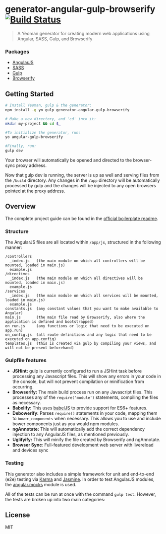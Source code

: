 # generator-angular-gulp-browserify [![Build Status](https://travis-ci.org/alferov/generator-angular-gulp-browserify.svg?branch=master)](https://travis-ci.org/alferov/generator-angular-gulp-browserify)
> A Yeoman generator for creating modern web applications using Angular, SASS, Gulp, and Browserify

### Packages
- [AngularJS](http://angularjs.org/)
- [SASS](http://sass-lang.com/)
- [Gulp](http://gulpjs.com/)
- [Browserify](http://browserify.org/)

## Getting Started
```bash
# Install Yeoman, gulp & the generator:
npm install -g yo gulp generator-angular-gulp-browserify

# Make a new directory, and 'cd' into it:
mkdir my-project && cd $_

#To initialize the generator, run:
yo angular-gulp-browserify

#Finally, run:
gulp dev
```

Your browser will automatically be opened and directed to the browser-sync proxy address.

Now that gulp dev is running, the server is up as well and serving files from the `/build` directory. Any changes in the `/app` directory will be automatically processed by gulp and the changes will be injected to any open browsers pointed at the proxy address.

## Overview
The complete project guide can be found in the [official boilerplate readme](https://github.com/jakemmarsh/angularjs-gulp-browserify-boilerplate/blob/master/README.md).

### Structure
The AngularJS files are all located within `/app/js`, structured in the following manner:

```
/controllers
  _index.js   (the main module on which all controllers will be mounted, loaded in main.js)
  example.js
/directives
  _index.js   (the main module on which all directives will be mounted, loaded in main.js)
  example.js
/services
  _index.js   (the main module on which all services will be mounted, loaded in main.js)
  example.js
constants.js  (any constant values that you want to make available to Angular)
main.js       (the main file read by Browserify, also where the application is defined and bootstrapped)
on_run.js     (any functions or logic that need to be executed on app.run)
on_config.js  (all route definitions and any logic that need to be executed on app.config)
templates.js  (this is created via gulp by compiling your views, and will not be present beforehand)
```

### Gulpfile features

- **JSHint:** gulp is currently configured to run a JSHint task before processing any Javascript files. This will show any errors in your code in the console, but will not prevent compilation or minification from occurring.
- **Browserify:** The main build process run on any Javascript files. This processes any of the `require('module')` statements, compiling the files as necessary.
- **Babelify:** This uses [babelJS](https://babeljs.io/) to provide support for ES6+ features.
- **Debowerify:** Parses `require()` statements in your code, mapping them to `bower_components` when necessary. This allows you to use and include bower components just as you would npm modules.
- **ngAnnotate:** This will automatically add the correct dependency injection to any AngularJS files, as mentioned previously.
- **Uglifyify:** This will minify the file created by Browserify and ngAnnotate.
- **Browser Sync**: Full-featured development web server with livereload and devices sync

### Testing
This generator also includes a simple framework for unit and end-to-end (e2e) testing via [Karma](http://karma-runner.github.io/) and [Jasmine](http://jasmine.github.io/). In order to test AngularJS modules, the [angular.mocks](https://docs.angularjs.org/api/ngMock/object/angular.mock) module is used.

All of the tests can be run at once with the command `gulp test`. However, the tests are broken up into two main categories:


## License
MIT
